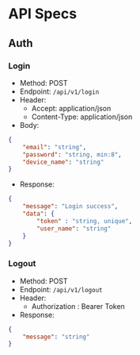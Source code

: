 # API Specs

## Auth

### Login

- Method: POST
- Endpoint: `/api/v1/login`
- Header:
  - Accept: application/json
  - Content-Type: application/json
- Body:

```json
{
    "email": "string",
    "password": "string, min:8",
    "device_name": "string"
}
```
- Response:

```json
{
    "message": "Login success",
    "data": {
        "token" : "string, unique",
        "user_name": "string"
    }
}
```

### Logout

- Method: POST
- Endpoint: `/api/v1/logout`
- Header:
    - Authorization : Bearer Token
- Response:

```json
{
    "message": "string"
}
```

